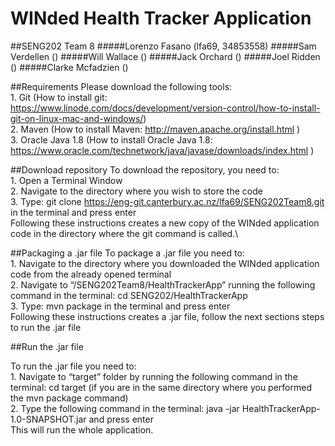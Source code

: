 # WINded Health Tracker Application
##SENG202 Team 8
#####Lorenzo Fasano (lfa69, 34853558)
#####Sam Verdellen ()
#####Will Wallace ()
#####Jack Orchard ()
#####Joel Ridden ()
#####Clarke Mcfadzien ()

##Requirements
Please download the following tools:\
    1. Git (How to install git: https://www.linode.com/docs/development/version-control/how-to-install-git-on-linux-mac-and-windows/)\
    2. Maven (How to install Maven: http://maven.apache.org/install.html )\
    3. Oracle Java 1.8 (How to install Oracle Java 1.8: https://www.oracle.com/technetwork/java/javase/downloads/index.html )

##Download repository
To download the repository, you need to:\
    1. Open a Terminal Window\
    2. Navigate to the directory where you wish to store the code\
    3. Type: git clone https://eng-git.canterbury.ac.nz/lfa69/SENG202Team8.git in the terminal and press enter\
Following these instructions creates a new copy of the WINded application code in the directory where the git command is called.\

##Packaging a .jar file
 To package a .jar file you need to:\
    1. Navigate to the directory where you downloaded the WINded application code from the already opened terminal\
    2. Navigate to “/SENG202Team8/HealthTrackerApp” running the following command in the terminal: cd SENG202/HealthTrackerApp\
    3. Type: mvn package in the terminal and press enter\
Following these instructions creates a .jar file, follow the next sections steps to run the .jar file



##Run the .jar file 

To run the .jar file you need to:\
    1. Navigate to “target” folder by running the following command in the terminal: cd target (if you are in the same directory where you performed the mvn package command)\
    2. Type the following command in the terminal: java -jar HealthTrackerApp-1.0-SNAPSHOT.jar and press enter\
This will run the whole application.
